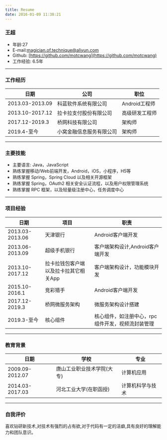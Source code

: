 ```yaml
---
title: Resume
date: 2016-01-09 11:38:21
---
```

### 王超
 * 年龄:27   
 * E-mail:[magician.of.technique@aliyun.com]
 * Github: [https://github.com/motcwang](https://github.com/motcwang)
 * 工作经验: 6.5年
---

### 工作经历
| 日期 | 公司 | 职位 |
| ---- | ---- | --- |
| 2013.03-2013.09 | 科蓝软件系统有限公司 | Android工程师 |
| 2013.10-2017.12 | 拉卡拉支付股份有限公司 | 高级研发工程师 |
| 2017.12-2019.3  | 桥网科技有限公司 | 架构师 |
| 2019.4-至今 | 小窝金融信息服务有限公司 | 架构师 |

---

### 主要技能
 * 主要语言: Java，JavaScript
 * 熟练掌握移动/Web前端开发，Android，iOS，小程序，H5等
 * 熟练掌握 Spring，Spring Cloud 以及相关开源框架
 * 熟练掌握 Spring，OAuth2 相关安全认证流程，以及用户权限管理系统
 * 熟练掌握 RPC 框架，以及轻量级注册中心，任务调度中心

---

### 项目经验
| 日期 | 项目 | 职责 |
| ---- | ---- | --- |
| 2013.03-2013.06 | 天津银行 | Android客户端开发 |
| 2013.06-2013.09 | 超级手机银行 | 客户端架构设计,Android客户端开发 |
| 2013.10-2017.12 | 拉卡拉钱包客户端以及拉卡拉其它相关App | 客户端架构设计，功能模块开发 |
| 2015.10-2016.1 | 竞彩猎手 | Android客户端开发 |
| 2017.12-2019.3 | 桥网微服务架构 | 微服务架构设计搭建 |
| 2019.3-至今 | 核心组件 | 核心组件，如注册中心，rpc组件开发，视频流封装管理 |

---

### 教育背景
| 日期 | 学校 | 专业 |
| ---- | ---- | --- |
| 2009.09-2012.07 | 唐山工业职业技术学院(大专) | 计算机应用 |
| 2014.03-2017.03 | 河北工业大学(在职函授) | 计算机科学与技术 |

---

### 自我评价
喜欢钻研新技术,对技术有强烈的占有欲,对于代码有一定的洁癖,具有良好的理解能力和团队意识。

[magician.of.technique@aliyun.com]: mailto:magician.of.technique@aliyun.com